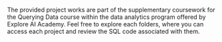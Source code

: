 The provided project works are part of the supplementary coursework for the Querying Data course within the data analytics program offered by Explore AI Academy. 
Feel free to explore each folders, where you can access each project and review the SQL code associated with them.
